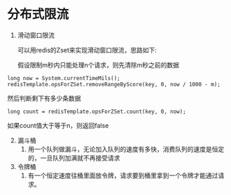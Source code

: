 # 分布式限流

1.  滑动窗口限流

    可以用redis的Zset来实现滑动窗口限流，思路如下:

    假设限制m秒内只能处理n个请求，则先清除m秒之前的数据

```
long now = System.currentTimeMils();
redisTemplate.opsForZSet.removeRangeByScore(key, 0, now / 1000 - m);
```

&#x20;     然后判断剩下有多少条数据

```
long count = redisTemplate.opsForZSet.count(key, 0, now);
```

如果count值大于等于n，则返回false



2. 漏斗桶
   1. 用一个队列做漏斗，无论加入队列的速度有多快，消费队列的速度是恒定的，一旦队列加满就不再接受请求
3. 令牌桶
   1. 有一个恒定速度往桶里面放令牌，请求要到桶里拿到一个令牌才能通过请求。
